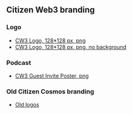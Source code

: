 ## Citizen Web3 branding 

### Logo

- [CW3 Logo, 128*128 px, png](https://github.com/citizenweb3/citizenweb3/blob/master/project/branding/citizen-web-3-logo-128-128.png)
- [CW3 Logo, 128*128 px, png, no background](https://github.com/citizenweb3/citizenweb3/blob/master/project/branding/Citizen-web3-logo128-128-no-backround.png)

### Podcast

- [CW3 Guest Invite Poster, png](https://github.com/citizenweb3/citizenweb3/blob/master/project/branding/podcast_guest_invite_poster_png.png)

### Old Citizen Cosmos branding

- [Old logos](https://github.com/citizenweb3/citizenweb3/tree/master/project/branding/old)

